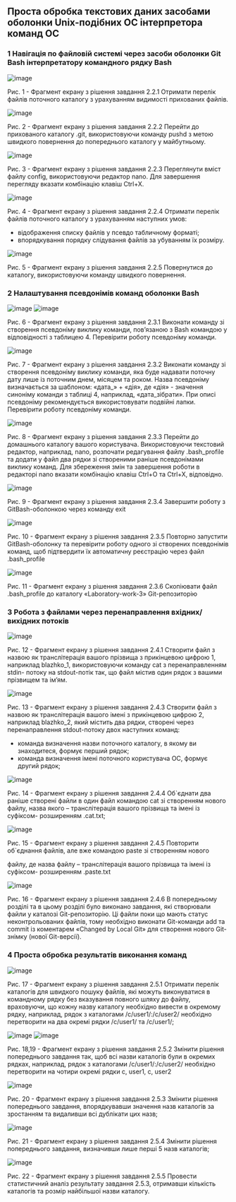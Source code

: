 ## Проста обробка текстових даних засобами оболонки Unix-подібних ОС інтерпретора команд ОС

### 1 Навігація по файловій системі через засоби оболонки Git Bash інтерпретатору командного рядку Bash

![image](https://github.com/papakrimskiy/Web-AR-Example/assets/162117790/1135fe4e-2685-47f0-939a-d7785e8168d9)

Рис. 1 - Фрагмент екрану з рішення завдання 2.2.1 Отримати перелік файлів поточного каталогу з урахуванням видимості
прихованих файлів.

![image](https://github.com/papakrimskiy/Web-AR-Example/assets/162117790/caa4ff3d-e655-4556-9a9f-66b40f841c41)

Рис. 2 - Фрагмент екрану з рішення завдання 2.2.2 Перейти до прихованого каталогу .git, використовуючи команду pushd з метою
швидкого повернення до попереднього каталогу у майбутньому.

![image](https://github.com/papakrimskiy/Web-AR-Example/assets/162117790/89ebbed5-c727-4004-b254-f430a666c9c2)

Рис. 3 - Фрагмент екрану з рішення завдання 2.2.3 Переглянути вміст файлу config, використовуючи редактор nano.
Для завершення перегляду вказати комбінацію клавіш Ctrl+X.

![image](https://github.com/papakrimskiy/Web-AR-Example/assets/162117790/59fba031-7d1d-4148-a757-6a20196063eb)

Рис. 4 - Фрагмент екрану з рішення завдання 2.2.4 Отримати перелік файлів поточного каталогу з урахуванням наступних умов:
- відображення списку файлів у псевдо табличному форматі;
- впорядкування порядку слідування файлів за убуванням їх розміру.

![image](https://github.com/papakrimskiy/Web-AR-Example/assets/162117790/67739ffd-700e-445e-93e3-3def634b94bd)

Рис. 5 - Фрагмент екрану з рішення завдання 2.2.5 Повернутися до каталогу, використовуючи команду швидкого повернення.

### 2 Налаштування псевдонімів команд оболонки Bash

![image](https://github.com/papakrimskiy/Web-AR-Example/assets/162117790/1877e9f3-c311-4617-9423-fa9272decbb7)
![image](https://github.com/papakrimskiy/Web-AR-Example/assets/162117790/be1c3b28-d3fd-4523-ab2a-33b264e224d3)

Рис. 6 - Фрагмент екрану з рішення завдання 2.3.1 Виконати команду зі створення псевдоніму виклику команди, пов’язаною з Bash
командою у відповідності з таблицею 4. Перевірити роботу псевдоніму команди.

![image](https://github.com/papakrimskiy/Web-AR-Example/assets/162117790/f091d3b3-cfc3-4a40-8217-e6783fc196d7)

Рис. 7 - Фрагмент екрану з рішення завдання 2.3.2 Виконати команду зі створення псевдоніму виклику команди, яка буде надавати
поточну дату лише із поточним днем, місяцем та роком. Назва псевдоніму визначається за шаблоном: «дата_» + «дія», де «дія» - значення синоніму команди з таблиці 4, наприклад, «дата_зібрати». При описі псевдоніму рекомендується використовувати подвійні лапки. Перевірити роботу псевдоніму команди.

![image](https://github.com/papakrimskiy/Web-AR-Example/assets/162117790/e3e91564-952b-4c8a-b010-d76b3fc19c5c)

Рис. 8 - Фрагмент екрану з рішення завдання 2.3.3 Перейти до домашнього каталогу вашого користувача. Використовуючи текстовий редактор, наприклад, nano, розпочати редагування файлу .bash_profile та додати у файл два рядки зі створеними раніше псевдонімами виклику команд. Для збереження змін та завершення роботи в редакторі nano вказати комбінацію клавіш Ctrl+O та Ctrl+X, відповідно.

![image](https://github.com/papakrimskiy/Web-AR-Example/assets/162117790/de55163d-e84f-43c5-b752-4dc7ba33f02d)

Рис. 9 - Фрагмент екрану з рішення завдання 2.3.4 Завершити роботу з GitBash-оболонкою через команду exit

![image](https://github.com/papakrimskiy/Web-AR-Example/assets/162117790/c75f717a-cd25-4efb-8347-e1d25c7c827a)

Рис. 10 - Фрагмент екрану з рішення завдання 2.3.5 Повторно запустити GitBash-оболонку та перевірити роботу одного зі створених псевдонімів команд, щоб підтвердити їх автоматичну реєстрацію через файл .bash_profile

![image](https://github.com/papakrimskiy/Web-AR-Example/assets/162117790/bdf2df23-3691-498e-8bb8-f4c4d6a3b506)

Рис. 11 - Фрагмент екрану з рішення завдання 2.3.6 Скопіювати файл .bash_profile до каталогу «Laboratory-work-3» Git-репозиторію

### 3 Робота з файлами через перенаправлення вхідних/вихідних потоків

![image](https://github.com/papakrimskiy/Web-AR-Example/assets/162117790/08d81953-5837-4e7d-a30d-9fd5fb3150c6)

Рис. 12 - Фрагмент екрану з рішення завдання 2.4.1 Створити файл з назвою як транслітерація вашого прізвища з прикінцевою цифрою 1, наприклад blazhko_1, використовуючи команду cat з перенаправленням stdin- потоку на stdout-потік так, що файл містив один рядок з вашими прізвищем та ім’ям.

![image](https://github.com/papakrimskiy/Web-AR-Example/assets/162117790/6efa9204-e0bc-4997-9e92-da5ab466854a)

Рис. 13 - Фрагмент екрану з рішення завдання 2.4.3 Створити файл з назвою як транслітерація вашого імені з прикінцевою цифрою
2, наприклад blazhko_2, який містить два рядки, створені через перенаправлення stdout-потоку
двох наступних команд:
- команда визначення назви поточного каталогу, в якому ви знаходитеся, формує
перший рядок;
- команда визначення імені поточного користувача ОС, формує другий рядок;

![image](https://github.com/papakrimskiy/Web-AR-Example/assets/162117790/4bf39f9c-6a89-436c-9f17-e6c22214661c)

Рис. 14 - Фрагмент екрану з рішення завдання 2.4.4 Об`єднати два раніше створені файли в один файл командою cat зі створенням
нового файлу, назва якого – транслітерація вашого прізвища та імені із суфіксом-
розширенням .cat.txt;

![image](https://github.com/papakrimskiy/Web-AR-Example/assets/162117790/1ed4d403-e655-4430-8bd4-47f0ee2eca79)

Рис. 15 - Фрагмент екрану з рішення завдання 2.4.5 Повторити об`єднання файлів, але вже командою paste зі створенням нового

файлу, де назва файлу – транслітерація вашого прізвища та імені із суфіксом-
розширенням .paste.txt

![image](https://github.com/papakrimskiy/Web-AR-Example/assets/162117790/fa3ecd46-1f9d-4cf6-82a7-cde29586fff7)

Рис. 16 - Фрагмент екрану з рішення завдання 2.4.6 В попередньому розділі та в цьому розділі було виконано завдання, які
створювали файли у каталозі Git-репозиторію. Ці файли поки що мають статус
неконтрольованих файлів, тому необхідно виконати Git-команди add та commit із коментарем
«Changed by Local Git» для створення нового Git-знімку (нової Git-версії).

### 4 Проста обробка результатів виконання команд

![image](https://github.com/papakrimskiy/Web-AR-Example/assets/162117790/c171b639-5992-40cb-b179-efef0fd38319)

Рис. 17 - Фрагмент екрану з рішення завдання 2.5.1 Отримати перелік каталогів для швидкого пошуку файлів, які можуть
виконуватися в командному рядку без вказування повного шляху до файлу, враховуючи, що
кожну назву каталогу необхідно вивести в окремому рядку, наприклад, рядок з каталогами
/c/user1/:/c/user2/ необхідно перетворити на два окремі рядки /c/user1/ та /c/user1/;

![image](https://github.com/papakrimskiy/Web-AR-Example/assets/162117790/4a2ca052-bc14-4fe8-953f-e8ce795ec54b)
![image](https://github.com/papakrimskiy/Web-AR-Example/assets/162117790/1a2fc802-ead9-4fe6-83d5-2a01e4045f9d)

Рис. 18,19 - Фрагмент екрану з рішення завдання 2.5.2 Змінити рішення попереднього завдання так, щоб всі назви каталогів були в
окремих рядках, наприклад, рядок з каталогами /c/user1/:/c/user2/ необхідно перетворити на
чотири окремі рядки c, user1, c, user2

![image](https://github.com/papakrimskiy/Web-AR-Example/assets/162117790/a93d0f24-26a5-4959-a33f-4bfd68557aae)

Рис. 20 - Фрагмент екрану з рішення завдання 2.5.3 Змінити рішення попереднього завдання, впорядкувавши значення назв
каталогів за зростанням та видаливши всі дублікати цих назв;

![image](https://github.com/papakrimskiy/Web-AR-Example/assets/162117790/bfc55e5d-6acd-408d-9d57-b1f49041807d)

Рис. 21 - Фрагмент екрану з рішення завдання 2.5.4 Змінити рішення попереднього завдання, визначивши лише перші 5 назв
каталогів;

![image](https://github.com/papakrimskiy/Web-AR-Example/assets/162117790/806fdeb2-8f9a-4bf1-b16c-b2893cf167a1)

Рис. 22 - Фрагмент екрану з рішення завдання 2.5.5 Провести статистичний аналіз результату завдання 2.5.3, отримавши кількість
каталогів та розмір найбільшої назви каталогу. 
